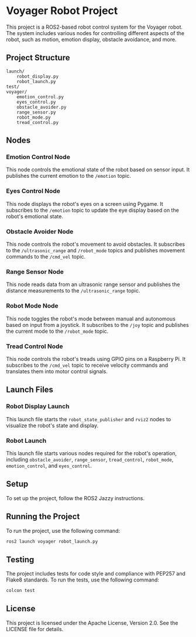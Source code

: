 # Voyager Robot Project

This project is a ROS2-based robot control system for the Voyager robot. The system includes various nodes for controlling different aspects of the robot, such as motion, emotion display, obstacle avoidance, and more.

## Project Structure

```
launch/
    robot_display.py
    robot_launch.py
test/
voyager/
    emotion_control.py
    eyes_control.py
    obstacle_avoider.py
    range_sensor.py
    robot_mode.py
    tread_control.py
```

## Nodes

### Emotion Control Node

This node controls the emotional state of the robot based on sensor input. It publishes the current emotion to the `/emotion` topic.

### Eyes Control Node

This node displays the robot's eyes on a screen using Pygame. It subscribes to the `/emotion` topic to update the eye display based on the robot's emotional state.

### Obstacle Avoider Node

This node controls the robot's movement to avoid obstacles. It subscribes to the `/ultrasonic_range` and `/robot_mode` topics and publishes movement commands to the `/cmd_vel` topic.

### Range Sensor Node

This node reads data from an ultrasonic range sensor and publishes the distance measurements to the `/ultrasonic_range` topic.

### Robot Mode Node

This node toggles the robot's mode between manual and autonomous based on input from a joystick. It subscribes to the `/joy` topic and publishes the current mode to the `/robot_mode` topic.

### Tread Control Node

This node controls the robot's treads using GPIO pins on a Raspberry Pi. It subscribes to the `/cmd_vel` topic to receive velocity commands and translates them into motor control signals.

## Launch Files

### Robot Display Launch

This launch file starts the `robot_state_publisher` and `rviz2` nodes to visualize the robot's state and display.

### Robot Launch

This launch file starts various nodes required for the robot's operation, including `obstacle_avoider`, `range_sensor`, `tread_control`, `robot_mode`, `emotion_control`, and `eyes_control`.

## Setup

To set up the project, follow the ROS2 Jazzy instructions.


## Running the Project

To run the project, use the following command:

```sh
ros2 launch voyager robot_launch.py
```

## Testing

The project includes tests for code style and compliance with PEP257 and Flake8 standards. To run the tests, use the following command:

```sh
colcon test
```

## License

This project is licensed under the Apache License, Version 2.0. See the LICENSE file for details.